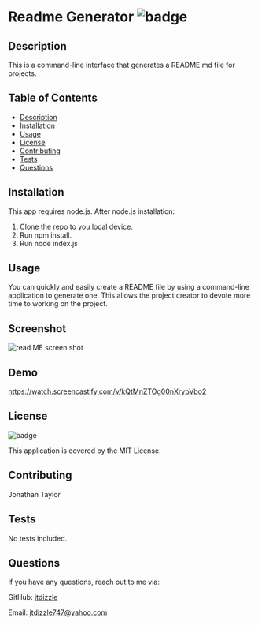# Readme Generator ![badge](https://img.shields.io/badge/MIT-license-blue)

## Description

This is a command-line interface that generates a README.md file for projects.

## Table of Contents

- [Description](#description)
- [Installation](#installation)
- [Usage](#usage)
- [License](#license)
- [Contributing](#contributing)
- [Tests](#tests)
- [Questions](#questions)

## Installation

This app requires node.js. After node.js installation:

1. Clone the repo to you local device.
2. Run npm install.
3. Run node index.js

## Usage

You can quickly and easily create a README file by using a command-line application to generate one. This allows the project creator to devote more time to working on the project.

## Screenshot

![read ME screen shot](https://user-images.githubusercontent.com/87590712/147720776-060a3839-0b4e-42ea-80ef-218f50eb85fa.jpg)

## Demo

https://watch.screencastify.com/v/kQtMnZTOg00nXrybVbo2

## License

![badge](https://img.shields.io/badge/MIT-license-blue)

This application is covered by the MIT License.

## Contributing

Jonathan Taylor

## Tests

No tests included.

## Questions

If you have any questions, reach out to me via:

GitHub: [jtdizzle](https://github.com/jtdizzle)

Email: [jtdizzle747@yahoo.com](mailto:jtdizzle747@yahoo.com)

